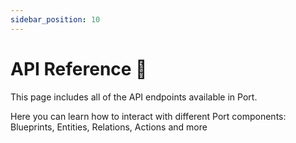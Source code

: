 ```yaml
---
sidebar_position: 10
---
```


# API Reference 🧪

This page includes all of the API endpoints available in Port.

Here you can learn how to interact with different Port components: Blueprints, Entities, Relations, Actions and more
